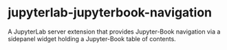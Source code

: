 # jupyterlab-jupyterbook-navigation
A JupyterLab server extension that provides Jupyter-Book navigation via a sidepanel widget holding a Jupyter-Book table of contents.

